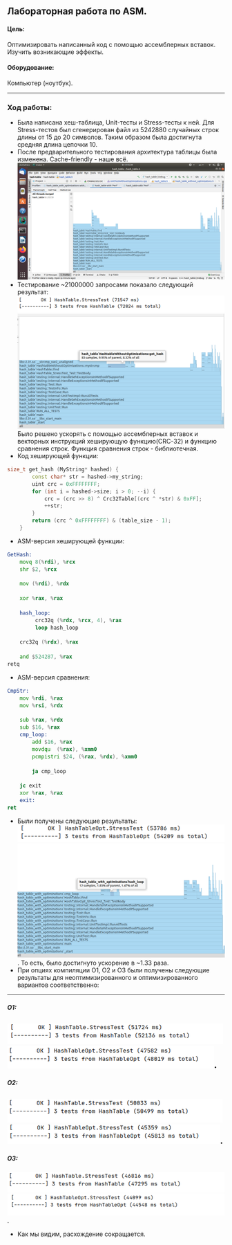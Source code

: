 ## Лабораторная работа по ASM.
#### Цель: ###
 Оптимизировать написанный код с помощью ассемблерных вставок. Изучить возникающие эффекты.
#### Оборудование: ###

 Компьютер (ноутбук).
 
 ---
 
 ### Ход работы:
 
* Была написана хеш-таблица, Unit-тесты и Stress-тесты к ней. Для Stress-тестов был сгенерирован файл из 5242880 случайных строк длины от 15 до 20 символов. Таким образом была достигнута средняя длина цепочки 10.
* После предварительного тестирования архитектура таблицы была изменена. Cache-friendly - наше всё.
![alt text](photos/DontDoThis.png "Были использованы списки на указателях")
* Тестирование ~21000000 запросами показало следующий результат:
![alt text](photos/WO.png "Без ASM-оптимизации")
![alt text](photos/WOH.png "Без ASM-оптимизации")
 Было решено ускорять с помощью ассемблерных вставок и векторных инструкций хеширующую функцию(CRC-32) и функцию сравнения строк.
 Функция сравнения строк - библиотечная.
* Код хеширующей функции:
 ```c++
 size_t get_hash (MyString* hashed) {
         const char* str = hashed->my_string;
         uint crc = 0xFFFFFFFF;
         for (int i = hashed->size; i > 0; --i) {
             crc = (crc >> 8) ^ Crc32Table[(crc ^ *str) & 0xFF];
             ++str;
         }
         return (crc ^ 0xFFFFFFFF) & (table_size - 1);
     }
```
* ASM-версия хеширующей функции:
```asm
GetHash:
    movq 8(%rdi), %rcx
    shr $2, %rcx

    mov (%rdi), %rdx

    xor	%rax, %rax

    hash_loop:
         crc32q (%rdx, %rcx, 4), %rax
         loop hash_loop

    crc32q (%rdx), %rax

    and $524287, %rax
retq
```
* ASM-версия сравнения:
```asm
CmpStr:
    mov %rdi, %rax
    mov %rsi, %rdx

    sub %rax, %rdx
    sub $16, %rax
    cmp_loop:
        add $16, %rax
        movdqu	(%rax), %xmm0
        pcmpistri $24, (%rax, %rdx), %xmm0

        ja cmp_loop

    jc exit
    xor	%rax, %rax
    exit:
ret
```
* Были получены следующие результаты:
![alt text](photos/WO-opt.png "Без ASM-оптимизации")
![alt text](photos/WO-optH.png "Без ASM-оптимизации").
 То есть, было достигнуто ускорение в ~1.33 раза.
* При опциях компиляции O1, O2 и O3 были получены следующие результаты для неоптимизированного и оптимизированного вариантов соответственно:

---

##### O1:

![alt text](photos/O1.png "Без ASM-оптимизации")
![alt text](photos/O1-opt.png "Без ASM-оптимизации").
---

##### O2:

![alt text](photos/O2.png "Без ASM-оптимизации")
![alt text](photos/O2-opt.png "Без ASM-оптимизации").
---

##### O3:

![alt text](photos/O3.png "Без ASM-оптимизации")
![alt text](photos/O3-opt.png "Без ASM-оптимизации").
* Как мы видим, расхождение сокращается.
